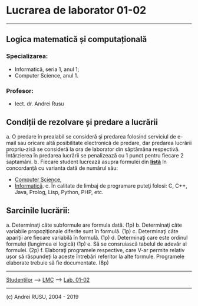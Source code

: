 # Lucrarea de laborator 01-02

---

## Logica matematică și computațională

### Specializarea: 

* Informatică, seria 1, anul 1; 
* Computer Science, anul 1.

### Profesor:

* lect. dr. Andrei Rusu


## Condiții de rezolvare și predare a lucrării

a. O predare în prealabil se consideră şi predarea folosind serviciul de e-mail sau oricare altă posibilitate electronică de predare, dar predarea lucrării propriu-zisă se consideră la ora de laborator din săptămâna respectivă. Întârzierea în predarea lucrării se penalizează cu 1 punct pentru fiecare 2 saptamâni.
b. Fiecare student lucrează asupra formulei din [**listă**](./Lab_01_Lista_formule.html) în concordanță cu varianta dată de numărul său:
   * [Computer Science](./cs1.html),
   * [Informatică](./info1s1.html). 
c. În calitate de limbaj de programare puteţi folosi: C, C++, Java, Prolog, Lisp, Python, PHP, etc. 

## Sarcinile lucrării:

a. Determinaţi câte subformule are formula dată. (1p)
b. Determinaţi câte variabile propoziţionale diferite sunt în formulă. (1p)
c. Determinaţi câte apariţii are fiecare variabilă în formulă. (1p)
d. Determinaţi care este ordinul formulei (lungimea ei logică) (1p)
e. Să se consruiască tabelul de adevăr al formulei. (2p)
f.  Elaboraţi programele respective, care V-ar permite relativ uşor să răspundeţi la aceste întrebări referitor la alte formule. Programele elaborate trebuie să fie documentate. (8p)

---

[Studenților](./) --> [LMC](./index-LC-info1.htm) --> [Lab. 01-02]()

---

(c) Andrei RUSU, 2004 - 2019
